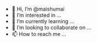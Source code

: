 - 👋 Hi, I’m @maishumai
- 👀 I’m interested in ...
- 🌱 I’m currently learning ...
- 💞️ I’m looking to collaborate on ...
- 📫 How to reach me ...

<!---
maishumai/maishumai is a ✨ special ✨ repository because its `README.md` (this file) appears on your GitHub profile.
You can click the Preview link to take a look at your changes.
--->
